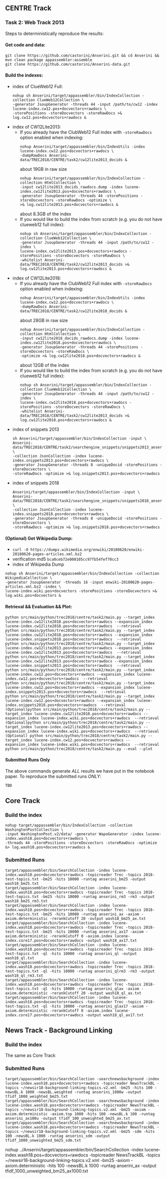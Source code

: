 ## CENTRE Track

### Task 2: Web Track 2013

Steps to deterministically reproduce the results:

#### Get code and data:
```
git clone https://github.com/castorini/Anserini.git && cd Anserini && mvn clean package appassembler:assemble
git clone https://github.com/castorini/Anserini-data.git
```
#### Build the indexes:
  - index of ClueWeb12 Full:
      ```
      nohup sh Anserini/target/appassembler/bin/IndexCollection -collection ClueWeb12Collection \
      -generator JsoupGenerator -threads 44 -input /path/to/cw12 -index lucene-index.cw12.pos+docvectors+rawdocs \
      -storePositions -storeDocvectors -storeRawDocs >& log.cw12.pos+docvectors+rawdocs &
      ```
  - index of CW12Lite2013:
    - If you already have the ClubWeb12 Full index with `-storeRawDocs` option enabled when indexing:
      ```
      nohup Anserini/target/appassembler/bin/IndexUtils -index lucene-index.cw12.pos+docvectors+rawdocs \
      -dumpRawDocs Anserini-data/TREC2018/CENTRE/task2/cw12lite2013_docids &
      ```
      about 19GB in raw size
      ```
      nohup Anserini/target/appassembler/bin/IndexCollection -collection HtmlCollection \
      -input cw12lite2013_docids_rawdocs.dump -index lucene-index.cw12lite2013.pos+docvectors+rawdocs \
      -generator JsoupGenerator -threads 44 -storePositions -storeDocvectors -storeRawDocs -optimize \
      >& log.cw12lite2013.pos+docvectors+rawdocs &
      ```
      about 8.3GB of the index
    - If you would like to build the index from scratch (e.g. you do not have clueweb12 full index):
      ```
      nohup sh Anserini/target/appassembler/bin/IndexCollection -collection ClueWeb12Collection \
      -generator JsoupGenerator -threads 44 -input /path/to/cw12 -index \
      lucene-index.cw12lite2013.pos+docvectors+rawdocs -storePositions -storeDocvectors -storeRawDocs \
      -whitelist Anserini-data/TREC2018/CENTRE/task2/cw12lite2013_docids >& log.cw12lite2013.pos+docvectors+rawdocs &
      ```
  - index of CW12Lite2018:
    - If you already have the ClubWeb12 Full index with `-storeRawDocs` option enabled when indexing:
      ```
      nohup Anserini/target/appassembler/bin/IndexUtils -index lucene-index.cw12.pos+docvectors+rawdocs \
      -dumpRawDocs Anserini-data/TREC2018/CENTRE/task2/cw12lite2018_docids &
      ```
      about 28GB in raw size
      ```
      nohup Anserini/target/appassembler/bin/IndexCollection -collection HtmlCollection \
      -input cw12lite2018_docids_rawdocs.dump -index lucene-index.cw12lite2018.pos+docvectors+rawdocs \
      -generator JsoupGenerator -threads 44 -storePositions -storeDocvectors -storeRawDocs \
      -optimize >& log.cw12lite2018.pos+docvectors+rawdocs &
      ```
      about 12GB of the index
    - If you would like to build the index from scratch (e.g. you do not have clueweb12 full index):
      ```
      nohup sh Anserini/target/appassembler/bin/IndexCollection -collection ClueWeb12Collection \
      -generator JsoupGenerator -threads 44 -input /path/to/cw12 -index \
      lucene-index.cw12lite2018.pos+docvectors+rawdocs -storePositions -storeDocvectors -storeRawDocs \
      -whitelist Anserini-data/TREC2018/CENTRE/task2/cw12lite2013_docids >& log.cw12lite2018.pos+docvectors+rawdocs &
      ```
  - index of snippets 2013
    ```
    sh Anserini/target/appassembler/bin/IndexCollection -input \
    Anserini-data/TREC2018/CENTRE/task2/searchengine_snippets/snippets2013_anserini/ \
    -collection JsonCollection -index lucene-index.snippets2013.pos+docvectors+rawdocs \
    -generator JsoupGenerator -threads 8 -uniqueDocid -storePositions -storeDocvectors \
    -storeRawDocs -optimize >& log.snippets2013.pos+docvectors+rawdocs
    ```
  - index of snippets 2018
    ```
    Anserini/target/appassembler/bin/IndexCollection -input \
    Anserini-data/TREC2018/CENTRE/task2/searchengine_snippets/snippets2018_anserini/ \
    -collection JsonCollection -index lucene-index.snippets2018.pos+docvectors+rawdocs \
    -generator JsoupGenerator -threads 8 -uniqueDocid -storePositions -storeDocvectors \
    -storeRawDocs -optimize >& log.snippets2018.pos+docvectors+rawdocs
    ```
#### (Optional) Get Wikipedia Dump:
+ `curl -O https://dumps.wikimedia.org/enwiki/20180620/enwiki-20180620-pages-articles.xml.bz2`
+ verification md5 `bca0ceb72e000105cc97fb54fef70cc3`
+ index of Wikipedia Dump
```
nohup sh Anserini/target/appassembler/bin/IndexCollection -collection WikipediaCollection \
-generator JsoupGenerator -threads 16 -input enwiki-20180620-pages-articles.xml.bz2 -index \
lucene-index.wiki.pos+docvectors -storePositions -storeDocvectors >& log.wiki.pos+docvectors &
```
#### Retrieval && Evaluation && Plot:
```
python src/main/python/trec2018/centre/task2/main.py --target_index lucene-index.cw12lite2018.pos+docvectors+rawdocs --expansion_index lucene-index.cw12lite2018.pos+docvectors+rawdocs  --retrieval
python src/main/python/trec2018/centre/task2/main.py --target_index lucene-index.cw12lite2018.pos+docvectors+rawdocs --expansion_index lucene-index.snippets2018.pos+docvectors+rawdocs  --retrieval
python src/main/python/trec2018/centre/task2/main.py --target_index lucene-index.cw12lite2013.pos+docvectors+rawdocs --expansion_index lucene-index.cw12lite2013.pos+docvectors+rawdocs  --retrieval
python src/main/python/trec2018/centre/task2/main.py --target_index lucene-index.cw12lite2013.pos+docvectors+rawdocs --expansion_index lucene-index.snippets2013.pos+docvectors+rawdocs  --retrieval
python src/main/python/trec2018/centre/task2/main.py --target_index lucene-index.cw12.pos+docvectors+rawdocs --expansion_index lucene-index.cw12.pos+docvectors+rawdocs  --retrieval
python src/main/python/trec2018/centre/task2/main.py --target_index lucene-index.cw12.pos+docvectors+rawdocs --expansion_index lucene-index.snippets2013.pos+docvectors+rawdocs  --retrieval
python src/main/python/trec2018/centre/task2/main.py --target_index lucene-index.cw12.pos+docvectors+rawdocs --expansion_index lucene-index.snippets2018.pos+docvectors+rawdocs  --retrieval
(Optional)python src/main/python/trec2018/centre/task2/main.py --target_index lucene-index.cw12lite2018.pos+docvectors+rawdocs --expansion_index lucene-index.wiki.pos+docvectors+rawdocs  --retrieval
(Optional)python src/main/python/trec2018/centre/task2/main.py --target_index lucene-index.cw12lite2013.pos+docvectors+rawdocs --expansion_index lucene-index.wiki.pos+docvectors+rawdocs  --retrieval
(Optional) python src/main/python/trec2018/centre/task2/main.py --target_index lucene-index.cw12.pos+docvectors+rawdocs --expansion_index lucene-index.wiki.pos+docvectors+rawdocs  --retrieval
python src/main/python/trec2018/centre/task2/main.py --eval --plot
```

#### Submitted Runs Only
The above commands generate _ALL_ results we have put in the notebook paper. To reproduce the submitted runs _ONLY_:
```
TBD
```


## Core Track

### Build the index
```
nohup target/appassembler/bin/IndexCollection -collection WashingtonPostCollection \
-input WashingtonPost.v2/data/ -generator WapoGenerator -index lucene-index.wash18.pos+docvectors+rawdocs \
-threads 44 -storePositions -storeDocvectors -storeRawDocs -optimize &> log.wash18.pos+docvectors+rawdocs &
```

### Submitted Runs
```
target/appassembler/bin/SearchCollection -index lucene-index.wash18.pos+docvectors+rawdocs -topicreader Trec -topics 2018-test-topics.txt -bm25 -hits 10000 -runtag anserini_bm25 -output wash18_bm25.txt
target/appassembler/bin/SearchCollection -index lucene-index.wash18.pos+docvectors+rawdocs -topicreader Trec -topics 2018-test-topics.txt -bm25 -hits 10000 -runtag anserini_rm3 -rm3 -output wash18_bm25_rm3.txt
target/appassembler/bin/SearchCollection -index lucene-index.wash18.pos+docvectors+rawdocs -topicreader Trec -topics 2018-test-topics.txt -bm25 -hits 10000 -runtag anserini_ax -axiom -axiom.deterministic -rerankCutoff 20 -output wash18_bm25_ax.txt
target/appassembler/bin/SearchCollection -index lucene-index.wash18.pos+docvectors+rawdocs -topicreader Trec -topics 2018-test-topics.txt -bm25 -hits 10000 -runtag anserini_ax17 -axiom -axiom.deterministic -rerankCutoff 0 -axiom.index lucene-index.core17.pos+docvectors+rawdocs -output wash18_ax17.txt
target/appassembler/bin/SearchCollection -index lucene-index.wash18.pos+docvectors+rawdocs -topicreader Trec -topics 2018-test-topics.txt -ql -hits 10000 -runtag anserini_ql -output wash18_ql.txt
target/appassembler/bin/SearchCollection -index lucene-index.wash18.pos+docvectors+rawdocs -topicreader Trec -topics 2018-test-topics.txt -ql -hits 10000 -runtag anserini_qlrm3 -rm3 -output wash18_ql_rm3.txt
target/appassembler/bin/SearchCollection -index lucene-index.wash18.pos+docvectors+rawdocs -topicreader Trec -topics 2018-test-topics.txt -ql -hits 10000 -runtag anserini_qlax -axiom -axiom.deterministic -rerankCutoff 20 -output wash18_ql_ax.txt
target/appassembler/bin/SearchCollection -index lucene-index.wash18.pos+docvectors+rawdocs -topicreader Trec -topics 2018-test-topics.txt -ql -hits 10000 -runtag anserini_qlax17 -axiom -axiom.deterministic -rerankCutoff 0 -axiom.index lucene-index.core17.pos+docvectors+rawdocs -output wash18_ql_ax17.txt
```

## News Track - Background Linking

### Build the index
The same as Core Track

### Submitted Runs
```
target/appassembler/bin/SearchCollection -searchnewsbackground -index lucene-index.wash18.pos+docvectors+rawdocs -topicreader NewsTrackBL -topics ~/newsir18-background-linking-topics.v2.xml -bm25 -hits 100 -newsBL.k 1000 -newsBL.weighted -runtag anserini_1000w -output tfidf_1000_weighted_bm25.txt
target/appassembler/bin/SearchCollection -searchnewsbackground -index lucene-index.wash18.pos+docvectors+rawdocs -topicreader NewsTrackBL -topics ~/newsir18-background-linking-topics.v2.xml -bm25 -axiom -axiom.deterministic -axiom.top 1000 -hits 100 -newsBL.k 100 -runtag anserini_ax100u -output tfidf_100_unweighted_bm25_ax.txt
target/appassembler/bin/SearchCollection -searchnewsbackground -index lucene-index.wash18.pos+docvectors+rawdocs -topicreader NewsTrackBL -topics ~/newsir18-background-linking-topics.v2.xml -bm25 -sdm -hits 100 -newsBL.k 1000 -runtag anserini_sdm -output tfidf_1000_unweighted_bm25_sdm.txt
```

nohup ../Anserini/target/appassembler/bin/SearchCollection -index lucene-index.wash18.pos+docvectors+rawdocs -topicreader NewsTrackBL -topics ~/newsir18-background-linking-topics.v2.xml -bm25 -axiom -axiom.deterministic -hits 100 -newsBL.k 1000 -runtag anserini_ax -output tfidf_1000_unweighted_bm25_ax1000.txt
